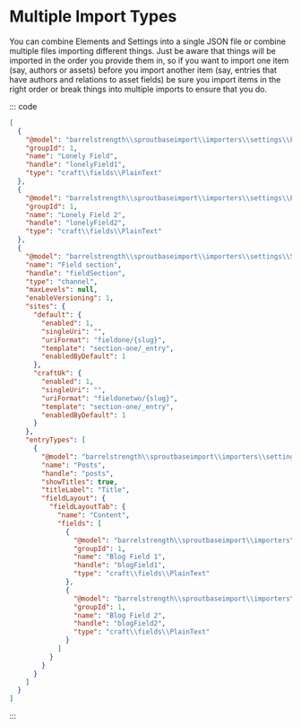 # Multiple Import Types

You can combine Elements and Settings into a single JSON file or combine multiple files importing different things. Just be aware that things will be imported in the order you provide them in, so if you want to import one item (say, authors or assets) before you import another item (say, entries that have authors and relations to asset fields) be sure you import items in the right order or break things into multiple imports to ensure that you do.
 
::: code

``` json
[
  {
    "@model": "barrelstrength\\sproutbaseimport\\importers\\settings\\Field",
    "groupId": 1,
    "name": "Lonely Field",
    "handle": "lonelyField1",
    "type": "craft\\fields\\PlainText"
  },
  {
    "@model": "barrelstrength\\sproutbaseimport\\importers\\settings\\Field",
    "groupId": 1,
    "name": "Lonely Field 2",
    "handle": "lonelyField2",
    "type": "craft\\fields\\PlainText"
  },
  {
    "@model": "barrelstrength\\sproutbaseimport\\importers\\settings\\Section",
    "name": "Field section",
    "handle": "fieldSection",
    "type": "channel",
    "maxLevels": null,
    "enableVersioning": 1,
    "sites": {
      "default": {
        "enabled": 1,
        "singleUri": "",
        "uriFormat": "fieldone/{slug}",
        "template": "section-one/_entry",
        "enabledByDefault": 1
      },
      "craftUk": {
        "enabled": 1,
        "singleUri": "",
        "uriFormat": "fieldonetwo/{slug}",
        "template": "section-one/_entry",
        "enabledByDefault": 1
      }
    },
    "entryTypes": [
      {
        "@model": "barrelstrength\\sproutbaseimport\\importers\\settings\\EntryType",
        "name": "Posts",
        "handle": "posts",
        "showTitles": true,
        "titleLabel": "Title",
        "fieldLayout": {
          "fieldLayoutTab": {
            "name": "Content",
            "fields": [
              {
                "@model": "barrelstrength\\sproutbaseimport\\importers\\settings\\Field",
                "groupId": 1,
                "name": "Blog Field 1",
                "handle": "blogField1",
                "type": "craft\\fields\\PlainText"
              },
              {
                "@model": "barrelstrength\\sproutbaseimport\\importers\\settings\\Field",
                "groupId": 1,
                "name": "Blog Field 2",
                "handle": "blogField2",
                "type": "craft\\fields\\PlainText"
              }
            ]
          }
        }
      }
    ]
  }
]
```

:::